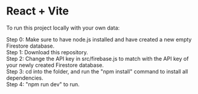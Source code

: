 # React + Vite

To run this project locally with your own data:

Step 0: Make sure to have node.js installed and have created a new empty Firestore database. <br />
Step 1: Download this repository. <br />
Step 2: Change the API key in src/firebase.js to match with the API key of your newly created Firestore database. <br />
Step 3: cd into the folder, and run the "npm install" command to install all dependencies. <br />
Step 4: "npm run dev" to run.
